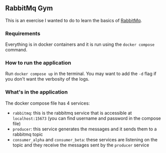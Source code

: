 ## RabbitMq Gym

This is an exercise I wanted to do to learn the basics of [RabbitMq](https://www.rabbitmq.com/).

### Requirements

Everything is in docker containers and it is run using the `docker compose` command.

### How to run the application

Run `docker compose up` in the terminal. You may want to add the `-d` flag if you don't want the verbosity of the logs.

### What's in the application

The docker compose file has 4 services:

- `rabbitmq`: this is the rabbitmq service that is accessible at `localhost:15673` (you can find username and password in the compose file)
- `producer`: this service generates the messages and it sends them to a rabbitmq topic
- `consumer_alpha` and `consumer_beta`: these services are listening on the topic and they receive the messages sent by the `producer` service
